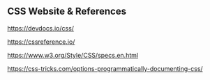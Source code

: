 
## CSS Website & References 

https://devdocs.io/css/

https://cssreference.io/

https://www.w3.org/Style/CSS/specs.en.html

https://css-tricks.com/options-programmatically-documenting-css/
